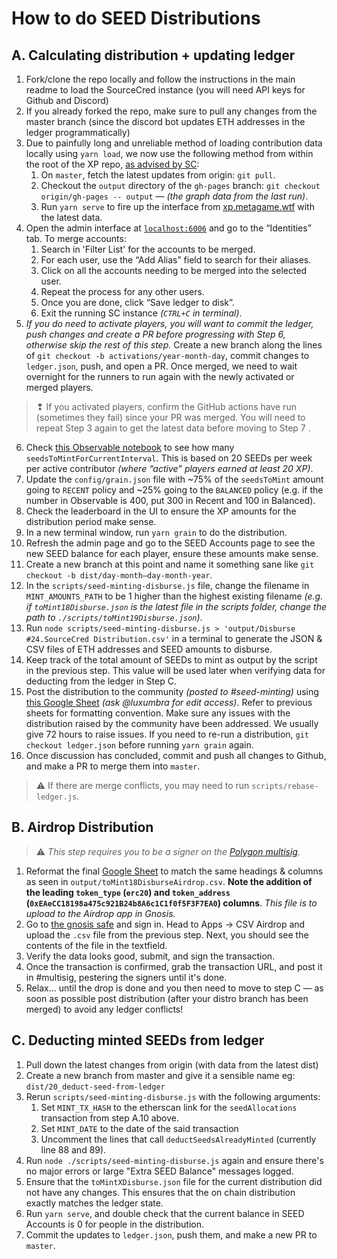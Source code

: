 
# How to do SEED Distributions

## A. Calculating distribution + updating ledger
1. Fork/clone the repo locally and follow the instructions in the main readme to load the SourceCred instance (you will need API keys for Github and Discord)
2. If you already forked the repo, make sure to pull any changes from the master branch (since the discord bot updates ETH addresses in the ledger programmatically)
3. Due to painfully long and unreliable method of loading contribution data locally using `yarn load`, we now use the following method from within the root of the XP repo, [as advised by SC](https://discord.com/channels/453243919774253079/718263631158050896/778428725570174986):
    1. On `master`, fetch the latest updates from origin: `git pull`.
    2. Checkout the `output` directory of the `gh-pages` branch: `git checkout origin/gh-pages -- output` — *(the graph data from the last run)*.
    3. Run `yarn serve` to fire up the interface from [xp.metagame.wtf](https://xp.metagame.wtf/#/) with the latest data.
4. Open the admin interface at [`localhost:6006`](http://localhost:6006) and go to the “Identities” tab. To merge accounts:
    1. Search in 'Filter List' for the accounts to be merged.
    2. For each user, use the “Add Alias” field to search for their aliases.
    3. Click on all the accounts needing to be merged into the selected user.
    4. Repeat the process for any other users.
    5. Once you are done, click “Save ledger to disk”.
    6. Exit the running SC instance *(`CTRL+C` in terminal)*.
5. *If you do need to activate players, you will want to commit the ledger, push changes and create a PR before progressing with Step 6, otherwise skip the rest of this step.* Create a new branch along the lines of `git checkout -b activations/year-month-day`, commit changes to `ledger.json`, push, and open a PR. Once merged, we need to wait overnight for the runners to run again with the newly activated or merged players.
> ❢ If you activated players, confirm the GitHub actions have run  (sometimes they fail) since your PR was merged. You will need to repeat Step 3 again to get the latest data before moving to Step 7 .
6. Check [this Observable notebook](https://observablehq.com/@hammadj/metagame-active-contributors) to see how many `seedsToMintForCurrentInterval`. This is based on 20 SEEDs per week per active contributor *(where “active” players earned at least 20 XP)*.
7. Update the `config/grain.json` file with ~75% of the `seedsToMint` amount going to `RECENT` policy and ~25% going to the `BALANCED` policy (e.g. if the number in Observable is 400, put 300 in Recent and 100 in Balanced).
8. Check the leaderboard in the UI to ensure the XP amounts for the distribution period make sense.
9. In a new terminal window, run `yarn grain` to do the distribution.
10. Refresh the admin page and go to the SEED Accounts page to see the new SEED balance for each player, ensure these amounts make sense.
11. Create a new branch at this point and name it something sane like `git checkout -b dist/day-month–day-month-year`.
12. In the `scripts/seed-minting-disburse.js` file, change the filename in `MINT_AMOUNTS_PATH` to be 1 higher than the highest existing filename *(e.g. if `toMint18Disburse.json` is the latest file in the scripts folder, change the path to `./scripts/toMint19Disburse.json`)*.
13. Run `node scripts/seed-minting-disburse.js > 'output/Disburse #24.SourceCred Distribution.csv'` in a terminal to generate the JSON & CSV files of ETH addresses and SEED amounts to disburse.
14. Keep track of the total amount of SEEDs to mint as output by the script in the previous step. This value will be used later when verifying data for deducting from the ledger in Step C.
15. Post the distribution to the community *(posted to #seed-minting)* using [this Google Sheet](https://docs.google.com/spreadsheets/d/1m8XGjFnTpozt5BBlCZgHen09msimS3HHIT2Sb5Shuro/edit?usp=sharing) *(ask @luxumbra for edit access)*. Refer to previous sheets for formatting convention. Make sure any issues with the distribution raised by the community have been addressed. We usually give 72 hours to raise issues. If you need to re-run a distribution, `git checkout ledger.json` before running `yarn grain` again.
16. Once discussion has concluded, commit and push all changes to Github, and make a PR to merge them into `master`.
> ⚠️ If there are merge conflicts, you may need to run `scripts/rebase-ledger.js`.

## B. Airdrop Distribution
> ⚠️ *This step requires you to be a signer on the [Polygon multisig](https://gnosis-safe.io/app/matic:0xbaF60086Da36033B458B892e2432958e219F4Ed6).*

1. Reformat the final [Google Sheet](https://docs.google.com/spreadsheets/d/1m8XGjFnTpozt5BBlCZgHen09msimS3HHIT2Sb5Shuro/) to match the same headings & columns as seen in `output/toMint18DisburseAirdrop.csv`. **Note the addition of the leading  `token_type` (`erc20`) and `token_address` (`0xEAeCC18198a475c921B24b8A6c1C1f0f5F3F7EA0`) columns**. *This file is to upload to the Airdrop app in Gnosis.*
2. Go to [the gnosis safe](https://gnosis-safe.io/app/matic:0xbaF60086Da36033B458B892e2432958e219F4Ed6) and sign in. Head to Apps → CSV Airdrop and upload the `.csv` file from the previous step. Next, you should see the contents of the file in the textfield.
3. Verify the data looks good, submit, and sign the transaction.
4. Once the transaction is confirmed, grab the transaction URL, and post it in #multisig, pestering the signers until it's done.
5. Relax… until the drop is done and you then need to move to step C — as soon as possible post distribution (after your distro branch has been merged) to avoid any ledger conflicts!

## C. Deducting minted SEEDs from ledger

1. Pull down the latest changes from origin (with data from the latest dist)
2. Create a new branch from master and give it a sensible name eg: `dist/20_deduct-seed-from-ledger`
3. Rerun `scripts/seed-minting-disburse.js` with the following arguments:
   1. Set `MINT_TX_HASH` to the etherscan link for the `seedAllocations` transaction from step A.10 above.
   2. Set `MINT_DATE` to the date of the said transaction
   3. Uncomment the lines that call `deductSeedsAlreadyMinted` (currently line 88 and 89).
4. Run `node ./scripts/seed-minting-disburse.js` again and ensure there's no major errors or large "Extra SEED Balance" messages logged.
5. Ensure that the `toMintXDisburse.json` file for the current distribution did not have any changes. This ensures that the on chain distribution exactly matches the ledger state.
6. Run `yarn serve`, and double check that the current balance in SEED Accounts is 0 for people in the distribution.
7. Commit the updates to `ledger.json`, push them, and make a new PR to `master`.
